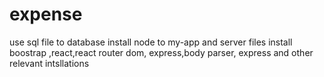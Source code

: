 # expense
use sql file to database
install node to my-app and server files
install boostrap ,react,react router dom, express,body parser, express and other relevant intsllations
